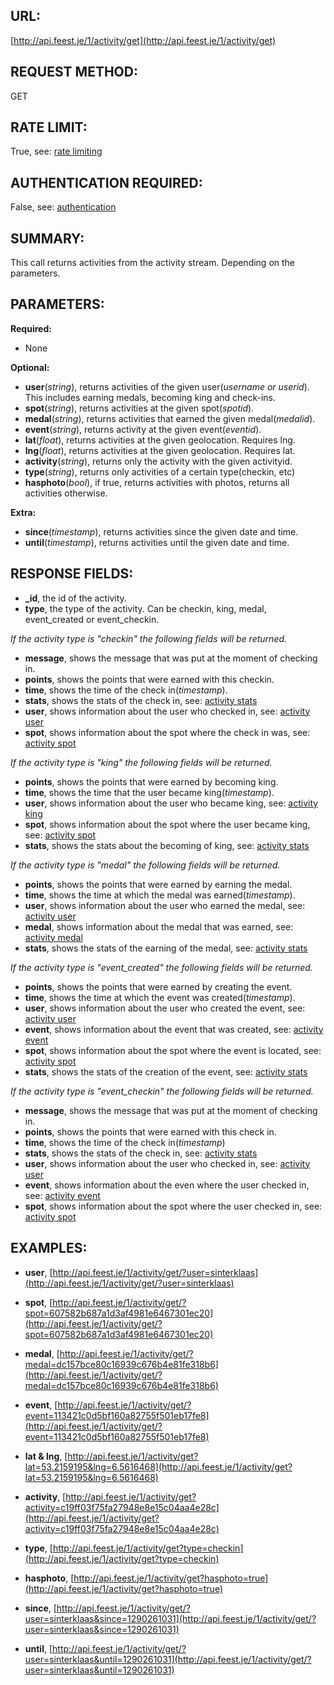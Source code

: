 URL:
----
[http://api.feest.je/1/activity/get](http://api.feest.je/1/activity/get)

REQUEST METHOD:
---------------
GET

RATE LIMIT:
-----------
True, see: [rate limiting](parts/rate-limiting.md)

AUTHENTICATION REQUIRED:
------------------------
False, see: [authentication](<link naar authenticationpagina>)

SUMMARY:
--------
This call returns activities from the activity stream. Depending on the parameters.

PARAMETERS:
-----------

**Required:**

 - None

**Optional:**

 - **user**(*string*), returns activities of the given user(*username or userid*). This includes earning medals, becoming king and check-ins.
 - **spot**(*string*), returns activities at the given spot(*spotid*).
 - **medal**(*string*), returns activities that earned the given medal(*medalid*).
 - **event**(*string*), returns activity at the given event(*eventid*).
 - **lat**(*float*), returns activities at the given geolocation. Requires lng.
 - **lng**(*float*), returns activities at the given geolocation. Requires lat.
 - **activity**(*string*), returns only the activity with the given activityid.
 - **type**(*string*), returns only activities of a certain type(checkin, etc) 
 - **hasphoto**(*bool*), if true, returns activities with photos, returns all activities otherwise.

**Extra:**

 - **since**(*timestamp*), returns activities since the given date and time.
 - **until**(*timestamp*), returns activities until the given date and time.

RESPONSE FIELDS:
----------------

 -	**_id**, the id of the activity.
 -	**type**, the type of the activity. Can be checkin, king, medal, event_created or event_checkin.

 *If the activity type is "checkin" the following fields will be returned.* 

 -	**message**, shows the message that was put at the moment of checking in.
 -	**points**, shows the points that were earned with this checkin.
 -	**time**, shows the time of the check in(*timestamp*).
 -	**stats**,  shows the stats of the check in, see: [activity stats](parts/activity-stats.md)
 -	**user**, shows information about the user who checked in, see: [activity user](parts/activity-user.md)
 -	**spot**, shows information about the spot where the check in was, see: [activity spot](parts/activity-spot.md)

 *If the activity type is "king" the following fields will be returned.*

 -	**points**, shows the points that were earned by becoming king.
 -	**time**, shows the time that the user became king(*timestamp*).
 -	**user**, shows information about the user who became king, see: [activity king](parts/activity-user.md)
 -	**spot**, shows information about the spot where the user became king, see: [activity spot](parts/activity-spot.md)
 -	**stats**, shows the stats about the becoming of king, see: [activity stats](parts/activity-stats.md) 

 *If the activity type is "medal" the following fields will be returned.*

 -	**points**, shows the points that were earned by earning the medal.
 -	**time**, shows the time at which the medal was earned(*timestamp*).
 -	**user**, shows information about the user who earned the medal, see: [activity user](parts/activity-user.md)
 -	**medal**, shows information about the medal that was earned, see: [activity medal](parts/activity-medal.md)
 -	**stats**, shows the stats of the earning of the medal, see: [activity stats](parts/activity-stats.md)

 *If the activity type is "event_created" the following fields will be returned.*

 -	**points**, shows the points that were earned by creating the event.
 -	**time**, shows the time at which the event was created(*timestamp*).
 -	**user**, shows information about the user who created the event, see: [activity user](parts/activity-user.md)
 -	**event**, shows information about the event that was created, see: [activity event](parts/activity-event.md)
 -	**spot**, shows information about the spot where the event is located, see: [activity spot](parts/activity-spot.md)
 -	**stats**, shows the stats of the creation of the event, see: [activity stats](parts/activity-stats.md) 

 *If the activity type is "event_checkin" the following fields will be returned.*

 -	**message**, shows the message that was put at the moment of checking in.
 -	**points**, shows the points that were earned with this check in.
 -	**time**, shows the time of the check in(*timestamp*)
 -	**stats**, shows the stats of the check in, see: [activity stats](parts/activity-stats.md)
 -	**user**, shows information about the user who checked in, see: [activity user](parts/activity-user.md)
 -	**event**, shows information about the even where the user checked in, see: [activity event](parts/activity-event.md)
 -	**spot**, shows information about the spot where the user checked in, see: [activity spot](parts/activity-spot.md)


EXAMPLES:
---------
 - **user**, [http://api.feest.je/1/activity/get/?user=sinterklaas](http://api.feest.je/1/activity/get/?user=sinterklaas)
 - **spot**, [http://api.feest.je/1/activity/get/?spot=607582b687a1d3af4981e6467301ec20](http://api.feest.je/1/activity/get/?spot=607582b687a1d3af4981e6467301ec20)
 - **medal**, [http://api.feest.je/1/activity/get/?medal=dc157bce80c16939c676b4e81fe318b6](http://api.feest.je/1/activity/get/?medal=dc157bce80c16939c676b4e81fe318b6)
 - **event**, [http://api.feest.je/1/activity/get/?event=113421c0d5bf160a82755f501eb17fe8](http://api.feest.je/1/activity/get/?event=113421c0d5bf160a82755f501eb17fe8)
 - **lat & lng**, [http://api.feest.je/1/activity/get?lat=53.2159195&lng=6.5616468](http://api.feest.je/1/activity/get?lat=53.2159195&lng=6.5616468)
 - **activity**, [http://api.feest.je/1/activity/get?activity=c19ff03f75fa27948e8e15c04aa4e28c](http://api.feest.je/1/activity/get?activity=c19ff03f75fa27948e8e15c04aa4e28c)
 - **type**, [http://api.feest.je/1/activity/get?type=checkin](http://api.feest.je/1/activity/get?type=checkin)
 - **hasphoto**, [http://api.feest.je/1/activity/get?hasphoto=true](http://api.feest.je/1/activity/get?hasphoto=true)

 - **since**, [http://api.feest.je/1/activity/get/?user=sinterklaas&since=1290261031](http://api.feest.je/1/activity/get/?user=sinterklaas&since=1290261031)
 - **until**, [http://api.feest.je/1/activity/get/?user=sinterklaas&until=1290261031](http://api.feest.je/1/activity/get/?user=sinterklaas&until=1290261031)